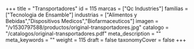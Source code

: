 +++
title = "Transportadores"
id = 115
marcas = ["Qc Industries"]
familias = ["Tecnologia de Ensamble"]
industrias = ["Alimentos y Bebidas","Dispositivos Medicos","Biofarmaceuticos"]
imagen = "/v1530797588/productos/original-transportadores.jpg"
catalogo = "/catalogos/original-transportadores.pdf"
meta_description = ""
meta_keywords = ""
weight = 115
draft = false
taxonomyCover = false
+++
